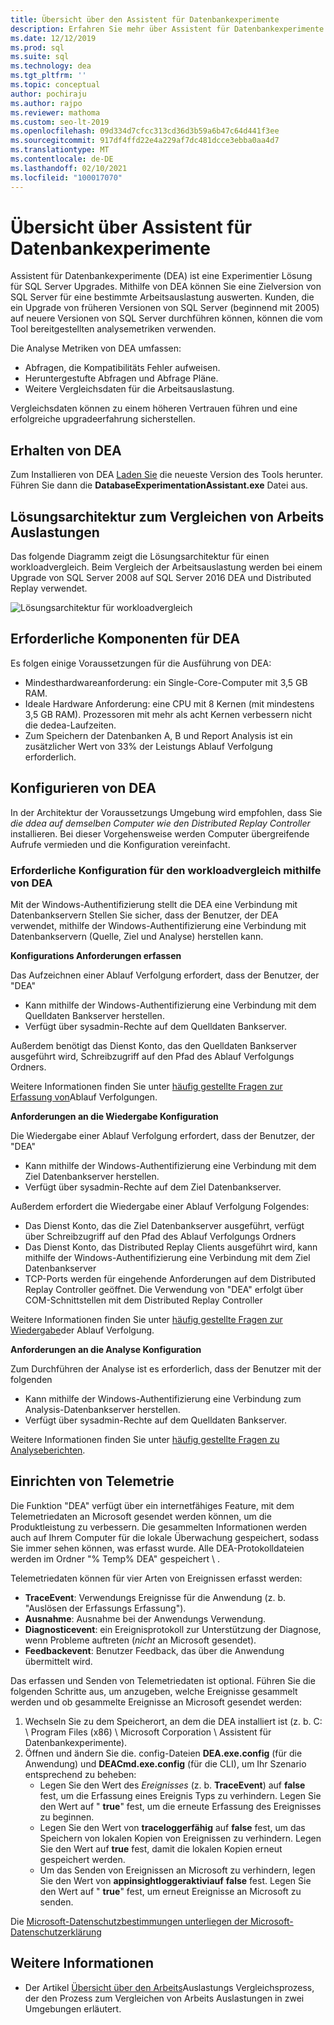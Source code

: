 ```yaml
---
title: Übersicht über den Assistent für Datenbankexperimente
description: Erfahren Sie mehr über Assistent für Datenbankexperimente (DEA), z. b. wie Sie eine Zielversion von SQL Server für eine bestimmte Arbeitsauslastung auswerten.
ms.date: 12/12/2019
ms.prod: sql
ms.suite: sql
ms.technology: dea
ms.tgt_pltfrm: ''
ms.topic: conceptual
author: pochiraju
ms.author: rajpo
ms.reviewer: mathoma
ms.custom: seo-lt-2019
ms.openlocfilehash: 09d334d7cfcc313cd36d3b59a6b47c64d441f3ee
ms.sourcegitcommit: 917df4ffd22e4a229af7dc481dcce3ebba0aa4d7
ms.translationtype: MT
ms.contentlocale: de-DE
ms.lasthandoff: 02/10/2021
ms.locfileid: "100017070"
---
```

# <a name="overview-of-database-experimentation-assistant"></a>Übersicht über Assistent für Datenbankexperimente

Assistent für Datenbankexperimente (DEA) ist eine Experimentier Lösung für SQL Server Upgrades. Mithilfe von DEA können Sie eine Zielversion von SQL Server für eine bestimmte Arbeitsauslastung auswerten. Kunden, die ein Upgrade von früheren Versionen von SQL Server (beginnend mit 2005) auf neuere Versionen von SQL Server durchführen können, können die vom Tool bereitgestellten analysemetriken verwenden.

Die Analyse Metriken von DEA umfassen:

- Abfragen, die Kompatibilitäts Fehler aufweisen.
- Heruntergestufte Abfragen und Abfrage Pläne.
- Weitere Vergleichsdaten für die Arbeitsauslastung.

Vergleichsdaten können zu einem höheren Vertrauen führen und eine erfolgreiche upgradeerfahrung sicherstellen.

## <a name="get-dea"></a>Erhalten von DEA

Zum Installieren von DEA [Laden Sie](https://www.microsoft.com/download/details.aspx?id=54090) die neueste Version des Tools herunter. Führen Sie dann die **DatabaseExperimentationAssistant.exe** Datei aus.

## <a name="solution-architecture-for-comparing-workloads"></a>Lösungsarchitektur zum Vergleichen von Arbeits Auslastungen

Das folgende Diagramm zeigt die Lösungsarchitektur für einen workloadvergleich. Beim Vergleich der Arbeitsauslastung werden bei einem Upgrade von SQL Server 2008 auf SQL Server 2016 DEA und Distributed Replay verwendet.

![Lösungsarchitektur für workloadvergleich](./media/database-experimentation-assistant-overview/dea-overview-compare-solution-architecture.png)

## <a name="dea-prerequisites"></a>Erforderliche Komponenten für DEA

Es folgen einige Voraussetzungen für die Ausführung von DEA:

- Mindesthardwareanforderung: ein Single-Core-Computer mit 3,5 GB RAM.
- Ideale Hardware Anforderung: eine CPU mit 8 Kernen (mit mindestens 3,5 GB RAM). Prozessoren mit mehr als acht Kernen verbessern nicht die dedea-Laufzeiten.
- Zum Speichern der Datenbanken A, B und Report Analysis ist ein zusätzlicher Wert von 33% der Leistungs Ablauf Verfolgung erforderlich.

## <a name="configure-dea"></a>Konfigurieren von DEA

In der Architektur der Voraussetzungs Umgebung wird empfohlen, dass Sie *die ddea auf demselben Computer wie den Distributed Replay Controller* installieren. Bei dieser Vorgehensweise werden Computer übergreifende Aufrufe vermieden und die Konfiguration vereinfacht.

### <a name="required-configuration-for-workload-comparison-using-dea"></a>Erforderliche Konfiguration für den workloadvergleich mithilfe von DEA

Mit der Windows-Authentifizierung stellt die DEA eine Verbindung mit Datenbankservern Stellen Sie sicher, dass der Benutzer, der DEA verwendet, mithilfe der Windows-Authentifizierung eine Verbindung mit Datenbankservern (Quelle, Ziel und Analyse) herstellen kann.

**Konfigurations Anforderungen erfassen**

Das Aufzeichnen einer Ablauf Verfolgung erfordert, dass der Benutzer, der "DEA"

- Kann mithilfe der Windows-Authentifizierung eine Verbindung mit dem Quelldaten Bankserver herstellen.
- Verfügt über sysadmin-Rechte auf dem Quelldaten Bankserver.

Außerdem benötigt das Dienst Konto, das den Quelldaten Bankserver ausgeführt wird, Schreibzugriff auf den Pfad des Ablauf Verfolgungs Ordners.

Weitere Informationen finden Sie unter [häufig gestellte Fragen zur Erfassung von](database-experimentation-assistant-capture-trace.md#frequently-asked-questions-about-trace-capture)Ablauf Verfolgungen.

**Anforderungen an die Wiedergabe Konfiguration**

Die Wiedergabe einer Ablauf Verfolgung erfordert, dass der Benutzer, der "DEA"

- Kann mithilfe der Windows-Authentifizierung eine Verbindung mit dem Ziel Datenbankserver herstellen.
- Verfügt über sysadmin-Rechte auf dem Ziel Datenbankserver.

Außerdem erfordert die Wiedergabe einer Ablauf Verfolgung Folgendes:

- Das Dienst Konto, das die Ziel Datenbankserver ausgeführt, verfügt über Schreibzugriff auf den Pfad des Ablauf Verfolgungs Ordners
- Das Dienst Konto, das Distributed Replay Clients ausgeführt wird, kann mithilfe der Windows-Authentifizierung eine Verbindung mit dem Ziel Datenbankserver
- TCP-Ports werden für eingehende Anforderungen auf dem Distributed Replay Controller geöffnet. Die Verwendung von "DEA" erfolgt über COM-Schnittstellen mit dem Distributed Replay Controller

Weitere Informationen finden Sie unter [häufig gestellte Fragen zur Wiedergabe](database-experimentation-assistant-replay-trace.md#frequently-asked-questions-about-trace-replay)der Ablauf Verfolgung.

**Anforderungen an die Analyse Konfiguration**

Zum Durchführen der Analyse ist es erforderlich, dass der Benutzer mit der folgenden

- Kann mithilfe der Windows-Authentifizierung eine Verbindung zum Analysis-Datenbankserver herstellen.
- Verfügt über sysadmin-Rechte auf dem Quelldaten Bankserver.

Weitere Informationen finden Sie unter [häufig gestellte Fragen zu Analyseberichten](database-experimentation-assistant-create-report.md#frequently-asked-questions-about-analysis-reports).

## <a name="set-up-telemetry"></a>Einrichten von Telemetrie

Die Funktion "DEA" verfügt über ein internetfähiges Feature, mit dem Telemetriedaten an Microsoft gesendet werden können, um die Produktleistung zu verbessern. Die gesammelten Informationen werden auch auf Ihrem Computer für die lokale Überwachung gespeichert, sodass Sie immer sehen können, was erfasst wurde. Alle DEA-Protokolldateien werden im Ordner "% Temp% DEA" gespeichert \\ .

Telemetriedaten können für vier Arten von Ereignissen erfasst werden:

- **TraceEvent**: Verwendungs Ereignisse für die Anwendung (z. b. "Auslösen der Erfassungs Erfassung").
- **Ausnahme**: Ausnahme bei der Anwendungs Verwendung.
- **Diagnosticevent**: ein Ereignisprotokoll zur Unterstützung der Diagnose, wenn Probleme auftreten (*nicht* an Microsoft gesendet).
- **Feedbackevent**: Benutzer Feedback, das über die Anwendung übermittelt wird.

Das erfassen und Senden von Telemetriedaten ist optional. Führen Sie die folgenden Schritte aus, um anzugeben, welche Ereignisse gesammelt werden und ob gesammelte Ereignisse an Microsoft gesendet werden:

1. Wechseln Sie zu dem Speicherort, an dem die DEA installiert ist (z. b. C: \\ Program Files (x86) \\ Microsoft Corporation \\ Assistent für Datenbankexperimente).
2. Öffnen und ändern Sie die. config-Dateien **DEA.exe.config** (für die Anwendung) und **DEACmd.exe.config** (für die CLI), um Ihr Szenario entsprechend zu beheben:
    - Legen Sie den Wert des *Ereignisses* (z. b. **TraceEvent**) auf **false** fest, um die Erfassung eines Ereignis Typs zu verhindern. Legen Sie den Wert auf " **true**" fest, um die erneute Erfassung des Ereignisses zu beginnen.
    - Legen Sie den Wert von **traceloggerfähig** auf **false** fest, um das Speichern von lokalen Kopien von Ereignissen zu verhindern. Legen Sie den Wert auf **true** fest, damit die lokalen Kopien erneut gespeichert werden.
    - Um das Senden von Ereignissen an Microsoft zu verhindern, legen Sie den Wert von **appinsightloggeraktiviauf** **false** fest. Legen Sie den Wert auf " **true**" fest, um erneut Ereignisse an Microsoft zu senden.

Die [Microsoft-Datenschutzbestimmungen unterliegen der Microsoft-Datenschutzerklärung](https://aka.ms/dea-privacy)

## <a name="see-also"></a>Weitere Informationen

- Der Artikel [Übersicht über den Arbeits](database-experimentation-assistant-get-started.md)Auslastungs Vergleichsprozess, der den Prozess zum Vergleichen von Arbeits Auslastungen in zwei Umgebungen erläutert.
